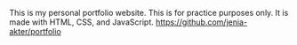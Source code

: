 This is my personal portfolio website. This is for practice purposes only. It is made with HTML, CSS, and JavaScript.
https://github.com/jenia-akter/portfolio


